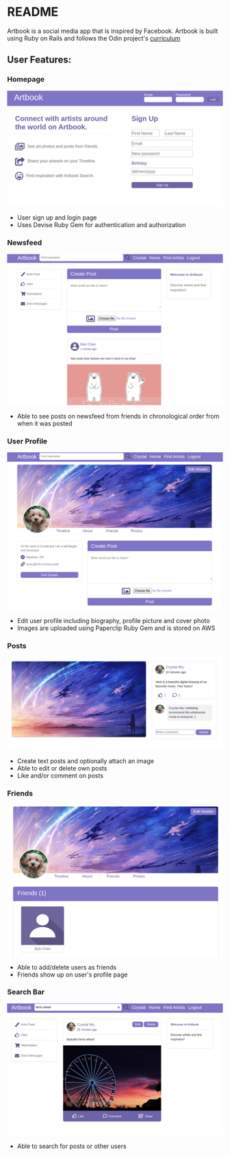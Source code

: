 # README

Artbook is a social media app that is inspired by Facebook. Artbook is built using Ruby on Rails and follows the Odin project's [curriculum](https://www.theodinproject.com/lessons/final-project)

## User Features:

### Homepage

![Homepage for artbook](app/assets/images/homepage.jpg)

- User sign up and login page
- Uses Devise Ruby Gem for authentication and authorization

### Newsfeed

![Newsfeed for artbook](app/assets/images/newsfeed.jpg)

- Able to see posts on newsfeed from friends in chronological order from when it was posted

### User Profile

![Profile for artbook](app/assets/images/profile.jpg)

- Edit user profile including biography, profile picture and cover photo
- Images are uploaded using Paperclip Ruby Gem and is stored on AWS

### Posts

![Posts for artbook](app/assets/images/comment.jpg)

- Create text posts and optionally attach an image
- Able to edit or delete own posts
- Like and/or comment on posts

### Friends

![Friends section for artbook](app/assets/images/friends.jpg)

- Able to add/delete users as friends
- Friends show up on user's profile page

### Search Bar

![Search result for artbook](app/assets/images/search.jpg)

- Able to search for posts or other users
